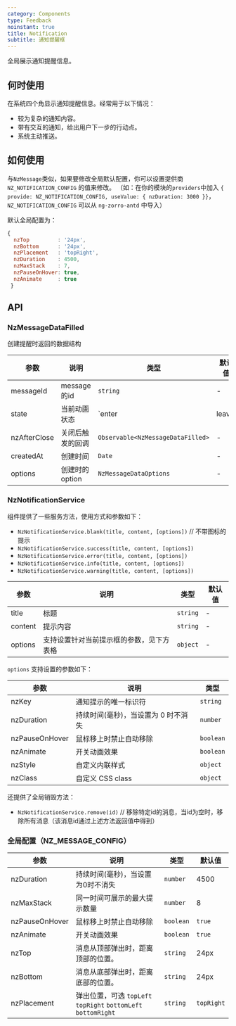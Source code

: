 ```yaml
---
category: Components
type: Feedback
noinstant: true
title: Notification
subtitle: 通知提醒框
---
```


全局展示通知提醒信息。

## 何时使用

在系统四个角显示通知提醒信息。经常用于以下情况：

- 较为复杂的通知内容。
- 带有交互的通知，给出用户下一步的行动点。
- 系统主动推送。

## 如何使用

与`NzMessage`类似，如果要修改全局默认配置，你可以设置提供商 `NZ_NOTIFICATION_CONFIG` 的值来修改。
（如：在你的模块的`providers`中加入 `{ provide: NZ_NOTIFICATION_CONFIG, useValue: { nzDuration: 3000 }}`，`NZ_NOTIFICATION_CONFIG` 可以从 `ng-zorro-antd` 中导入）

默认全局配置为：
```js
{
  nzTop         : '24px',
  nzBottom      : '24px',
  nzPlacement   : 'topRight',
  nzDuration    : 4500,
  nzMaxStack    : 7,
  nzPauseOnHover: true,
  nzAnimate     : true
 }
```

## API

### NzMessageDataFilled

创建提醒时返回的数据结构

| 参数 | 说明 | 类型 | 默认值 |
| --- | --- | --- | --- |
| messageId | message 的id | `string` | - |
| state | 当前动画状态 | `enter | leave` | - |
| nzAfterClose | 关闭后触发的回调 | `Observable<NzMessageDataFilled>` | - |
| createdAt | 创建时间 | `Date` | - |
| options | 创建时的option | `NzMessageDataOptions` | - |

### NzNotificationService

组件提供了一些服务方法，使用方式和参数如下：

- `NzNotificationService.blank(title, content, [options])` // 不带图标的提示
- `NzNotificationService.success(title, content, [options])`
- `NzNotificationService.error(title, content, [options])`
- `NzNotificationService.info(title, content, [options])`
- `NzNotificationService.warning(title, content, [options])`

| 参数 | 说明 | 类型 | 默认值 |
| --- | --- | --- | --- |
| title | 标题 | `string` | - |
| content | 提示内容 | `string` | - |
| options | 支持设置针对当前提示框的参数，见下方表格 | `object` | - |

`options` 支持设置的参数如下：

| 参数 | 说明 | 类型 |
| --- | --- | --- |
| nzKey | 通知提示的唯一标识符 | `string` |
| nzDuration | 持续时间(毫秒)，当设置为 0 时不消失 | `number` |
| nzPauseOnHover | 鼠标移上时禁止自动移除 | `boolean` |
| nzAnimate | 开关动画效果 | `boolean` |
| nzStyle | 自定义内联样式 | `object` |
| nzClass | 自定义 CSS class | `object` |

还提供了全局销毁方法：

- `NzNotificationService.remove(id)` // 移除特定id的消息，当id为空时，移除所有消息（该消息id通过上述方法返回值中得到）

### 全局配置（NZ_MESSAGE_CONFIG）

| 参数 | 说明 | 类型 | 默认值 |
| --- | --- | --- | --- |
| nzDuration | 持续时间(毫秒)，当设置为0时不消失 | `number` | 4500 |
| nzMaxStack | 同一时间可展示的最大提示数量 | `number` | 8 |
| nzPauseOnHover | 鼠标移上时禁止自动移除 | `boolean` | `true` |
| nzAnimate | 开关动画效果 | `boolean` | `true` |
| nzTop | 消息从顶部弹出时，距离顶部的位置。 | `string` | 24px |
| nzBottom | 消息从底部弹出时，距离底部的位置。 | `string` | 24px |
| nzPlacement | 弹出位置，可选 `topLeft` `topRight` `bottomLeft` `bottomRight` | `string` | `topRight` |